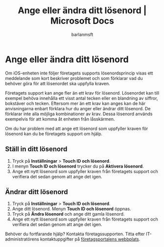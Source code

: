 ﻿---
title: "Ange eller ändra ditt lösenord | Microsoft Docs"
description: "Ange eller ändra ditt lösenord"
keywords: 
author: barlanmsft
ms.author: barlan
manager: angrobe
ms.date: 11/14/2017
ms.topic: article
ms.prod: 
ms.service: microsoft-intune
ms.technology: 
ms.assetid: 365f72a6-564d-4cbd-8f0a-70ec80b6e253
searchScope: User help
ROBOTS: 
ms.custom: intune-enduser
ms.openlocfilehash: 80cd4b97aafd3307fee310ea742d82a5ff215680
ms.sourcegitcommit: f2f147a1177d1cf5bbc8001701eb8f44dd833b7d
ms.translationtype: HT
ms.contentlocale: sv-SE
ms.lasthandoff: 12/12/2017
---
# <a name="set-or-change-your-passcode"></a>Ange eller ändra ditt lösenord

Om iOS-enheten inte följer företagets supports lösenordsprincip visas ett meddelande som kort beskriver problemet och som förklarar vad du behöver göra för att lösenordet ska uppfylla kraven.

Företagets support kan ange fler än ett krav för lösenord. Lösenordet kan till exempel behöva innehålla ett visst antal tecken eller en blandning av siffror, bokstäver och tecken. Eftersom mer än ett krav kan anges kan de här anvisningarna enbart förklara hur du anger eller ändrar ditt lösenord. De förklarar inte alla möjliga kombinationer av krav. Dessa lösenord används exempelvis för att komma åt enheten från låsskärmen.

Om du har problem med att ange ett lösenord som uppfyller kraven för lösenord kan du be företagets support om hjälp.

## <a name="set-your-passcode"></a>Ställ in ditt lösenord

1. Tryck på **Inställningar** > **Touch ID och lösenord**.
2. I menyn **Touch ID och lösenord** trycker du på **Aktivera lösenord**.
3. Ange ett nytt lösenord som uppfyller kraven från företagets support och verifiera det sedan genom att ange det igen.

## <a name="change-your-passcode"></a>Ändrar ditt lösenord

1. Tryck på **Inställningar** > **Touch ID och lösenord**.
2. Ange ditt lösenord. Menyn **Touch ID och lösenord** öppnas.
2. Tryck på **Ändra lösenord** och ange ditt gamla lösenord.
3. Ange ett nytt lösenord som uppfyller kraven från företagets support och verifiera det sedan genom att ange det igen.

Behöver du fortfarande hjälp? Kontakta företagssupporten. Titta efter IT-administratörens kontaktuppgifter på [företagsportalens webbplats](https://portal.manage.microsoft.com#HelpDeskDialog).
